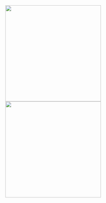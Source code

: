 <img src="https://user-images.githubusercontent.com/3429537/185275534-07b84684-3ac6-4632-a0ff-53e5b078a2e6.png" width="300">
<img src="https://user-images.githubusercontent.com/3429537/185275540-49eca867-abc1-4366-b531-b60ac20ffb39.png" width="300">
